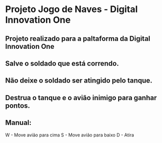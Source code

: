 # Projeto Jogo de Naves - Digital Innovation One
## Projeto realizado para a paltaforma da Digital Innovation One

## Salve o soldado que está correndo.
## Não deixe o soldado ser atingido pelo tanque.
## Destrua o tanque e o avião inimigo para ganhar pontos.

## Manual:
W - Move avião para cima
S - Move avião para baixo
D - Atira

